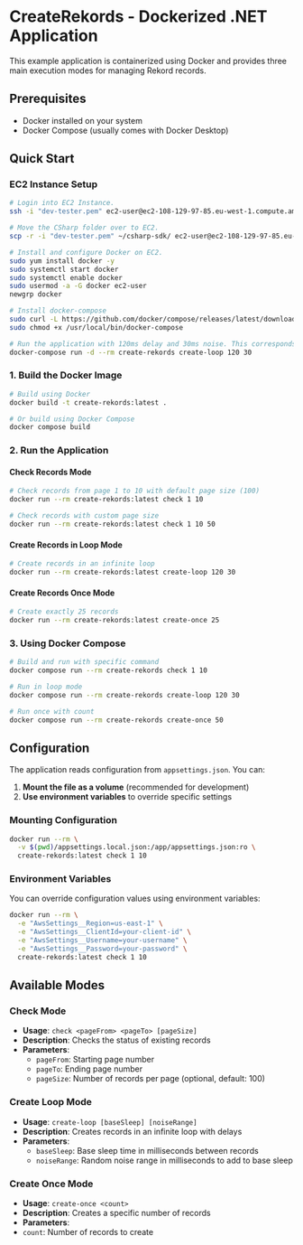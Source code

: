 # CreateRekords - Dockerized .NET Application

This example application is containerized using Docker and provides three main execution modes for managing Rekord records.

## Prerequisites

- Docker installed on your system
- Docker Compose (usually comes with Docker Desktop)

## Quick Start

### EC2 Instance Setup
```bash
# Login into EC2 Instance.
ssh -i "dev-tester.pem" ec2-user@ec2-108-129-97-85.eu-west-1.compute.amazonaws.com
```

```bash
# Move the CSharp folder over to EC2.
scp -r -i "dev-tester.pem" ~/csharp-sdk/ ec2-user@ec2-108-129-97-85.eu-west-1.compute.amazonaws.com:~/
```

```bash
# Install and configure Docker on EC2.
sudo yum install docker -y
sudo systemctl start docker
sudo systemctl enable docker
sudo usermod -a -G docker ec2-user
newgrp docker

# Install docker-compose
sudo curl -L https://github.com/docker/compose/releases/latest/download/docker-compose-$(uname -s)-$(uname -m) -o /usr/local/bin/docker-compose
sudo chmod +x /usr/local/bin/docker-compose

# Run the application with 120ms delay and 30ms noise. This corresponds to approx 6-10 tx/sec.
docker-compose run -d --rm create-rekords create-loop 120 30
```
### 1. Build the Docker Image

```bash
# Build using Docker
docker build -t create-rekords:latest .

# Or build using Docker Compose
docker compose build
```

### 2. Run the Application

#### Check Records Mode
```bash
# Check records from page 1 to 10 with default page size (100)
docker run --rm create-rekords:latest check 1 10

# Check records with custom page size
docker run --rm create-rekords:latest check 1 10 50
```

#### Create Records in Loop Mode
```bash
# Create records in an infinite loop
docker run --rm create-rekords:latest create-loop 120 30
```

#### Create Records Once Mode
```bash
# Create exactly 25 records
docker run --rm create-rekords:latest create-once 25
```

### 3. Using Docker Compose

```bash
# Build and run with specific command
docker compose run --rm create-rekords check 1 10

# Run in loop mode
docker compose run --rm create-rekords create-loop 120 30

# Run once with count
docker compose run --rm create-rekords create-once 50
```

## Configuration

The application reads configuration from `appsettings.json`. You can:
1. **Mount the file as a volume** (recommended for development)
2. **Use environment variables** to override specific settings

### Mounting Configuration

```bash
docker run --rm \
  -v $(pwd)/appsettings.local.json:/app/appsettings.json:ro \
  create-rekords:latest check 1 10
```

### Environment Variables

You can override configuration values using environment variables:

```bash
docker run --rm \
  -e "AwsSettings__Region=us-east-1" \
  -e "AwsSettings__ClientId=your-client-id" \
  -e "AwsSettings__Username=your-username" \
  -e "AwsSettings__Password=your-password" \
  create-rekords:latest check 1 10
```

## Available Modes

### Check Mode
- **Usage**: `check <pageFrom> <pageTo> [pageSize]`
- **Description**: Checks the status of existing records
- **Parameters**:
  - `pageFrom`: Starting page number
  - `pageTo`: Ending page number
  - `pageSize`: Number of records per page (optional, default: 100)

### Create Loop Mode
- **Usage**: `create-loop [baseSleep] [noiseRange]`
- **Description**: Creates records in an infinite loop with delays
- **Parameters**:
  - `baseSleep`: Base sleep time in milliseconds between records
  - `noiseRange`: Random noise range in milliseconds to add to base sleep

### Create Once Mode
- **Usage**: `create-once <count>`
- **Description**: Creates a specific number of records
- **Parameters**:
- `count`: Number of records to create